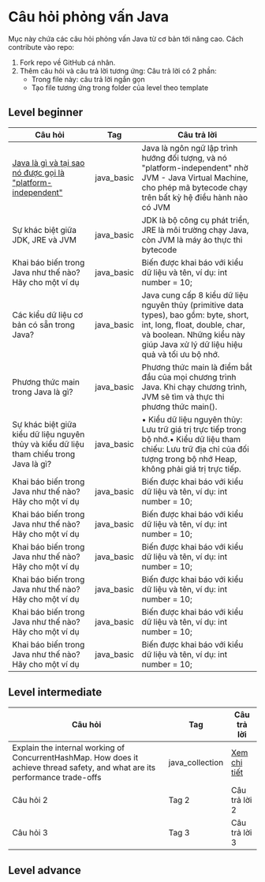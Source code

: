 # Câu hỏi phỏng vấn Java
Mục này chứa các câu hỏi phỏng vấn Java từ cơ bản tới nâng cao. Cách contribute vào repo:
1. Fork repo về GitHub cá nhân.
2. Thêm câu hỏi và câu trả lời tương ứng: Câu trả lời có 2 phần:
    - Trong file này: câu trả lời ngắn gọn
    - Tạo file tương ứng trong folder của level theo template

## Level beginner
| Câu hỏi | Tag | Câu trả lời |
|---------|-----|------------|
| [Java là gì và tại sao nó được gọi là "platform-independent"](beginner/001-what-is-java.md) | java_basic | Java là ngôn ngữ lập trình hướng đối tượng, và nó "platform-independent" nhờ JVM - Java Virtual Machine, cho phép mã bytecode chạy trên bất kỳ hệ điều hành nào có JVM |
| Sự khác biệt giữa JDK, JRE và JVM | java_basic | JDK là bộ công cụ phát triển, JRE là môi trường chạy Java, còn JVM là máy ảo thực thi bytecode |
| Khai báo biến trong Java như thế nào? Hãy cho một ví dụ | java_basic | Biến được khai báo với kiểu dữ liệu và tên, ví dụ: int number = 10; |
| Các kiểu dữ liệu cơ bản có sẵn trong Java? | java_basic | Java cung cấp 8 kiểu dữ liệu nguyên thủy (primitive data types), bao gồm: byte, short, int, long, float, double, char, và boolean. Những kiểu này giúp Java xử lý dữ liệu hiệu quả và tối ưu bộ nhớ. |
| Phương thức main trong Java là gì?  | java_basic | Phương thức main là điểm bắt đầu của mọi chương trình Java. Khi chạy chương trình, JVM sẽ tìm và thực thi phương thức main(). |
| Sự khác biệt giữa kiểu dữ liệu nguyên thủy và kiểu dữ liệu tham chiếu trong Java là gì? | java_basic | •	Kiểu dữ liệu nguyên thủy: Lưu trữ giá trị trực tiếp trong bộ nhớ.•	Kiểu dữ liệu tham chiếu: Lưu trữ địa chỉ của đối tượng trong bộ nhớ Heap, không phải giá trị trực tiếp. |
| Khai báo biến trong Java như thế nào? Hãy cho một ví dụ | java_basic | Biến được khai báo với kiểu dữ liệu và tên, ví dụ: int number = 10; |
| Khai báo biến trong Java như thế nào? Hãy cho một ví dụ | java_basic | Biến được khai báo với kiểu dữ liệu và tên, ví dụ: int number = 10; |
| Khai báo biến trong Java như thế nào? Hãy cho một ví dụ | java_basic | Biến được khai báo với kiểu dữ liệu và tên, ví dụ: int number = 10; |
| Khai báo biến trong Java như thế nào? Hãy cho một ví dụ | java_basic | Biến được khai báo với kiểu dữ liệu và tên, ví dụ: int number = 10; |
| Khai báo biến trong Java như thế nào? Hãy cho một ví dụ | java_basic | Biến được khai báo với kiểu dữ liệu và tên, ví dụ: int number = 10; |
| Khai báo biến trong Java như thế nào? Hãy cho một ví dụ | java_basic | Biến được khai báo với kiểu dữ liệu và tên, ví dụ: int number = 10; |

## Level intermediate
| Câu hỏi | Tag | Câu trả lời |
|---------|-----|------------|
| Explain the internal working of ConcurrentHashMap. How does it achieve thread safety, and what are its performance trade-offs | java_collection | [Xem chi tiết](intermediate/000-concurrent-hashmap.md) |
| Câu hỏi 2 | Tag 2 | Câu trả lời 2 |
| Câu hỏi 3 | Tag 3 | Câu trả lời 3 |
## Level advance
